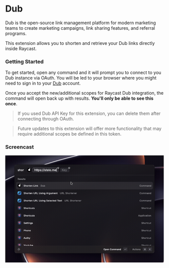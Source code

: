 # Dub

Dub is the open-source link management platform for modern marketing teams to create marketing campaigns, link sharing features, and referral programs.

This extension allows you to shorten and retrieve your Dub links directly inside Raycast.

### Getting Started

To get started, open any command and it will prompt you to connect to you Dub instance via OAuth. You will be led to your browser where you might need to sign in to your [Dub](https://dub.co/) account.

Once you accept the new/additional scopes for Raycast Dub integration, the command will open back up with results. **You'll only be able to see this once**.

> If you used Dub API Key for this extension, you can delete them after connecting through OAuth.

> Future updates to this extension will offer more functionality that may require additional scopes be defined in this token.

### Screencast

<img src="media/usage.gif" alt="Usage">